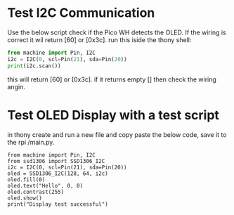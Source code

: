 # Test I2C Communication
Use the below script check if the Pico WH detects the OLED. If the wiring is correct it wil return [60] or [0x3c].
run this iside the thony shell:
```python
from machine import Pin, I2C
i2c = I2C(0, scl=Pin(21), sda=Pin(20))
print(i2c.scan())
```
this will return [60] or [0x3c]. if it returns empty [] then check the wiring angin.

# Test OLED Display with a test script
in thony create and run a new file and copy paste the below code, save it to the rpi /main.py.
```
from machine import Pin, I2C
from ssd1306 import SSD1306_I2C
i2c = I2C(0, scl=Pin(21), sda=Pin(20))
oled = SSD1306_I2C(128, 64, i2c)
oled.fill(0)
oled.text("Hello", 0, 0)
oled.contrast(255)
oled.show()
print("Display test successful")
```
